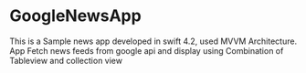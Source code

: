 # GoogleNewsApp
This is a Sample news app developed in swift 4.2, used MVVM Architecture. App Fetch news feeds from google api and display using Combination of Tableview and collection view 
